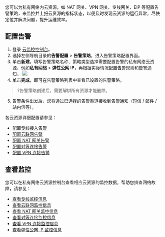 您可以为私有网络内云资源，如 NAT 网关、VPN 网关、专线网关、EIP 等配置告警策略，来监控并上报云资源的指标状态，以便及时发现云资源的运行异常，尽快定位并解决问题，提升运维效率。

## 配置告警
1. 登录 [云监控控制台](https://console.cloud.tencent.com/monitor/overview)。
2. 选择左侧导航目录的**告警配置** > **告警策略**，进入告警策略配置界面。
3. 单击**新建**，填写告警策略名称、策略类型选择需要配置告警的私有网络云资源，例如**私有网络** > **弹性公网 IP**，再根据实际情况配置告警规则和告警通知。
![](https://qcloudimg.tencent-cloud.cn/raw/7358f9323303a714d21aa4d69d2ab8d0.png)
4. 单击**完成**，即可在告警策略列表中查看已设置的告警策略。
>?告警策略创建后，需要解绑所有资源才能删除。
>
5. 告警条件出发后，您将通过已选择的告警渠道接收到告警通知（短信 / 邮件 / 站内信等）。

各云资源详细配置请参见：
- [配置专线接入告警](https://cloud.tencent.com/document/product/216/48581) 
- [配置云联网告警](https://cloud.tencent.com/document/product/877/18758) 
- [配置 NAT 网关告警](https://cloud.tencent.com/document/product/552/18182) 
- [配置对等连接告警](https://cloud.tencent.com/document/product/553/18851) 
- [配置 VPN 连接告警](https://cloud.tencent.com/document/product/554/18998) 

## 查看监控
您可以在私有网络云资源控制台查看相应云资源的监控数据，帮助您排查网络故障，请参见：
- [查看专线监控信息](https://cloud.tencent.com/document/product/216/48580) 
- [查看云联网监控信息](https://cloud.tencent.com/document/product/877/18755) 
- [查看 NAT 网关监控信息](https://cloud.tencent.com/document/product/552/18181) 
- [查看对等连接监控信息](https://cloud.tencent.com/document/product/553/18842) 
- [查看 VPN 连接监控信息](https://cloud.tencent.com/document/product/554/18997) 
- [查看弹性公网 IP 监控信息](https://cloud.tencent.com/document/product/1199/42105)


